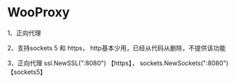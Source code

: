 # WooProxy


1、正向代理

2、支持sockets 5 和 https， http基本少用，已经从代码从删除，不提供该功能

3、正向代理 ssl.NewSSL(":8080") 【https】， sockets.NewSockets(":8080")【sockets5】
